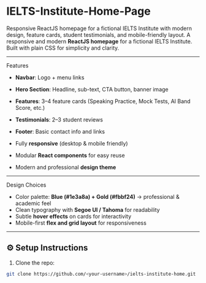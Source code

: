 # IELTS-Institute-Home-Page
Responsive ReactJS homepage for a fictional IELTS Institute with modern design, feature cards, student testimonials, and mobile-friendly layout.
A responsive and modern **ReactJS homepage** for a fictional IELTS Institute.  
Built with plain CSS for simplicity and clarity.

---

Features

- **Navbar**: Logo + menu links  
- **Hero Section**: Headline, sub-text, CTA button, banner image  
- **Features**: 3–4 feature cards (Speaking Practice, Mock Tests, AI Band Score, etc.)  
- **Testimonials**: 2–3 student reviews  
- **Footer**: Basic contact info and links  

- Fully **responsive** (desktop & mobile friendly)  
- Modular **React components** for easy reuse  
- Modern and professional **design theme**  

---

 Design Choices

- Color palette: **Blue (#1e3a8a) + Gold (#fbbf24)** → professional & academic feel  
- Clean typography with **Segoe UI / Tahoma** for readability  
- Subtle **hover effects** on cards for interactivity  
- Mobile-first **flex and grid layout** for responsiveness  

---

## ⚙️ Setup Instructions

1. Clone the repo:
```bash
git clone https://github.com/<your-username>/ielts-institute-home.git
